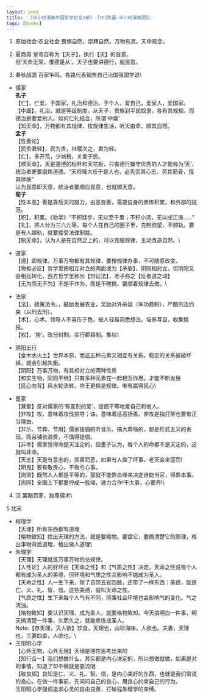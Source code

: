 ```yaml
---
layout: post
title: '《半小时漫画中国哲学史全2册》-[中]陈磊·半小时漫画团队'
tags: [books]
---
```


1. 原始社会·农业社会
畏惧自然，崇拜自然。万物有灵。天命观念，

2. 夏商周
皇帝自称为【天子】，执行【天】的旨意。\
但‘天命无常，惟德是从’。天子也要讲德行，服民意。

3. 春秋战国
百家争鸣。各路代表销售自己治国强国学说\
* 儒家\
      **孔子**\
      【仁】，仁爱。于国家，礼治和德治。于个人，爱自己，爱家人，爱国家。\
      【中庸】，礼治，就是等级制度，从天子，贵族到平民奴隶，各有其规矩。而德治是要爱别人。如何仁礼结合，所谓‘中庸’\
      【知天命】，万物都有其规律，按规律生活，听天由命，顺其自然。\
      **孟子**\
      【性善论】\
      【民贵君轻】，民为贵，社稷次之，君为轻。\
      【仁】，多开荒，少纳税，关爱子民。\
      【顺天命】，天是道德的标杆和天花板，只有德行操守优秀的人才能称为‘天’，统治者更要磨炼道德。“天将降大任于是人也，必先苦其心志，劳其筋骨，饿其体肤”\
      认为民意即天意，统治者要顺应民意，也就顺天意。\
      **荀子**\
      【性本恶】善是靠后天的努力。由恶变善，需要自身的修炼积累，和外部的规范。\
      【积】，积累。《劝学》“不积跬步，无以至千里；不积小流，无以成江海……”\
      【礼】，把人分为三六九等。每个人在自己的圈子里，克制欲望，不越轨。要是有人越轨，就要接受法律制裁。\
      【制天命】，认为人是在自然之上的，可以克服规律，主动改造自然。\
* 道家\
      【道】即规律。万事万物都有其规律，要按规律办事，不可随意改变。\
      【物极必反】哲学里把相互对立的两面成为【矛盾】，阴阳相对立，但阴阳又会相互转化，西方哲学里称为【辩证法】，老子称之【反者道之动】\
      【无为而无不为】不是不作为，而是不瞎搞，要顺着规律去做。\
      
* 法家\
      【法】，政策法令。，鼓励发展农业，奖励对外杀敌（军功爵制），严酷刑法约束（以刑去刑）。\
      【术】，心术。领导人不喜形于色，被人轻易洞悉想法。培养耳目，收集情报。\
      【权】，‘势’。改分封制，实行郡县制。集权\
* 阴阳五行\
      【金木水火土】世界本原，而这五种元素又相互有关系。稳定的关系被破坏掉，就会引起失衡。\
      【阴阳】万事万物，有其相对立的两种性质\
      【和实生物，同则不继】只有多种元素在一起相互作用，才能不断发展\
      【民心向背】风水轮流转，帝王更换是规律。唯有赢得民心\
* 墨家\
      【兼爱】反对儒家的‘有差别的爱’，提倡平等地爱自己和他人。\
      【非攻】攻，意味着攻伐掠夺；诛，意味着惩恶扬善。非攻是指打架也要有正当理由。\
      【非乐、节葬、节用】儒家提倡的听音乐、搞大葬啥的，都是形式主义的表现，而且铺张浪费，不值得提倡。\
      【非命】儒家觉得命是天注定的，但墨子认为，每个人的命都不是天定的，这就叫非命。\
      【天志】天是有意志的，赏善罚恶，如果有人做了坏事，老天会来惩罚!\
      【明鬼】要有敬畏心，不做亏心事。\
      【尚贤】既然人人都是平等的，那就不能靠血缘来决定谁能当官，得靠本事。\
      【尚同】全国上下都要拧成一股绳，通力合作!干大事，心要齐!\
4. 汉
罢黜百家，独尊儒术\

5.北宋
* 程理学\
     【天理】所有东西都有道理\
     【格物致知】找出天理的方法，就是要格物。要盘它，要搞清楚它的原理，格出事物背后道理，格出做人道理\
* 朱理学\
     【天理】天理就是万事万物的总规律。\
     【人性论】人的好坏由【天命之性】和【气质之性】决定。天命之性说每个人都有成为圣人的美德，但环境和气质之性会影响不能成为圣人。\
       【天命之性】人一生下来，除了自带五官四肢，还带了一样东西：美德，就是仁、义、礼、智、信。这些美德，就叫天命之性。\
       【气质之性】生下来每个人气有不同，同事社会环境也会影响气的变化。气之清浊。\
     【格物致知】要认识天理，成为圣人，就要格物致知。今天搞明白一件事，明天搞清楚一件事，久而久之，就能修炼成圣人。\
      Note:【存天理，灭人欲】饮食，天理也，山珍海味，人欲也。夫妻，天理也，三妻四妾，人欲也。\
* 王阳明心学\
      【心外无物，心外无理】天理是理性思考出来的\
      【知行合一】我们想做什么，其实都是内心决定的，所以想做就做，如果是对的事情，知道了却不做就是耍流氓\
      【致良知】良知是仁、义、礼、智、信，是内心美好的东西，也就是我们常说的良心。在做一件事前，先问问自己的良心，用良心约束自己的行为。\
      王阳明心学强调追求心灵的自由良善，打破程朱理学的束缚。
